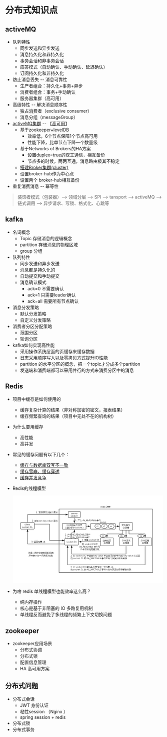 # 分布式知识点

## activeMQ

* 队列特性
  * 同步发送和异步发送
  * 消息持久化和非持久化
  * 事务会话和非事务会话
  * 应答模式（自动确认、手动确认、延迟确认）
  * 订阅持久化和非持久化
* 防止消息丢失 -- 消息可靠性
  * 生产者组合：持久化+事务+异步
  * 消费者组合：事务+手动确认
  * 服务器集群（高可用）
* 高级特性 -- 解决消息顺序性
  * 独占消费者（exclusive consumer）
  * 消息分组（messageGroup）
* [activeMQ集群](http://www.cnblogs.com/yjmyzz/p/activemq-ha-using-networks-of-brokers.html) -- 【[高可用](https://www.cnblogs.com/guozhen/p/6209973.html)】
  * 基于zookeeper+levelDB
    * 效率低，6个节点保障1个节点高可用
    * 性能下降，比单节点下降一个数量级
  * 基于Networks of Brokers的HA方案
    * 设置duplex=true的双工通信，相互备份
    * 节点多的时候，两两互通，消息路由极其不稳定
  *  [搭建Broker集群(cluster)](https://www.cnblogs.com/leihenqianshang/articles/5623858.html)
    * 设置broker-hub作为中心点
    * 设置两个 broker-hub相互备份 
* 重复消费消息 -- 幂等性

> 装饰者模式（包装器）--> 领域分层 --> SPI --> tansport --> activeMQ --> 链式调用 --> 异步请求、写锁、格式化、心跳等 

## kafka

* 名词概念
  * Topic 存储消息的逻辑概念
  * partition 存储消息的物理区域
  * group 分组
* 队列特性
  * 同步发送和异步发送
  * 消息都是持久化的
  * 自动提交和手动提交
  * 消息确认模式
    * ack=0 不需要确认
    * ack=1 只需要leader确认
    * ack=all 需要所有节点确认
* 消息分发策略
  * 默认分发策略
  * 自定义分发策略
* 消费者分区分配策略
  * 范围分区
  * 轮询分区
* kafka如何实现高性能
  * 采用操作系统层面的页缓存来缓存数据
  * 日志采用顺序写入以及零拷贝方式提升IO性能
  * partition 的水平分区的概念，把一个topic才分成多个partition
  * 发送端和消费端都可以采用并行的方式来消费分区中的消息

## Redis

* 项目中缓存是如何使用的
  * 缓存复杂计算的结果（非对称加密的密文，报表结果）
  * 缓存频繁查询的结果（项目中无处不在的机构树）
  
* 为什么要用缓存
  * 高性能
  * 高并发
  
* 常见的缓存问题有以下几个：
  - [缓存与数据库双写不一致](https://github.com/qcissl/advanced-java/blob/master/docs/high-concurrency/redis-consistence.md)
  - [缓存雪崩、缓存穿透](https://github.com/qcissl/advanced-java/blob/master/docs/high-concurrency/redis-caching-avalanche-and-caching-penetration.md)
  - [缓存并发竞争](https://github.com/qcissl/advanced-java/blob/master/docs/high-concurrency/redis-cas.md)
  
* Redis的线程模型

  ![](assets/redis-single-thread-model.png)

* 为啥 redis 单线程模型也能效率这么高？

  - 纯内存操作
  - 核心是基于非阻塞的 IO 多路复用机制
  - 单线程反而避免了多线程的频繁上下文切换问题

## zookeeper

* zookeeper应用场景
  * 分布式协调 
  * 分布式锁 
  * 配置信息管理 
  * HA 高可用方案

## 分布式问题

* 分布式会话
  * JWT 身份认证
  * 粘性session （Nginx ）
  * spring session + redis
* 分布式锁
* 分布式事务